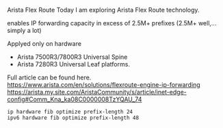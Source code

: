 Arista Flex Route
Today I am exploring Arista Flex Route technology.

enables IP forwarding capacity in excess of 2.5M+ prefixes (2.5M+ well,... simply a lot)

Applyed only on hardware 
- Arista 7500R3/7800R3 Universal Spine
- Arista 7280R3 Universal Leaf platforms.

Full article can be found here.
https://www.arista.com/en/solutions/flexroute-engine-ip-forwarding
https://arista.my.site.com/AristaCommunity/s/article/inet-edge-config#Comm_Kna_ka08C0000008TzYQAU_74

```
ip hardware fib optimize prefix-length 24
ipv6 hardware fib optimize prefix-length 48
```
